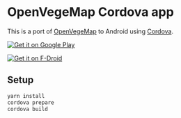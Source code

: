 # OpenVegeMap Cordova app

This is a port of [OpenVegeMap](https://github.com/Rudloff/openvegemap/) to Android using [Cordova](https://cordova.apache.org/).

[![Get it on Google Play](https://play.google.com/intl/en_us/badges/images/generic/en_badge_web_generic.png)](https://play.google.com/store/apps/details?id=pro.rudloff.openvegemap)

[![Get it on F-Droid](https://f-droid.org/badge/get-it-on.png)](https://f-droid.org/packages/pro.rudloff.openvegemap/)

## Setup

```bash
yarn install
cordova prepare
cordova build
```
